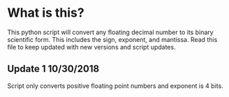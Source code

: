 # What is this?
This python script will convert any floating decimal number to its binary scientific form. This includes the sign, exponent, and mantissa.
Read this file to keep updated with new versions and script updates.

## Update 1 10/30/2018
Script only converts positive floating point numbers and exponent is 4 bits.

